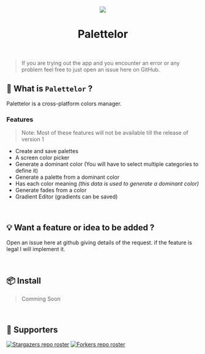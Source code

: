 <!-- PROJECT LOGO -->
<h3 align="center">
  <img src="https://user-images.githubusercontent.com/99133897/153789022-db45cc9a-fc9f-47cd-8730-7d77a5c753bd.png">
</h3>
<!-- APP NAME -->
<h1 align="center">Palettelor</h1>

<br />

> If you are trying out the app and you encounter an error or any problem feel free to just open an issue here on GitHub.

## :hear_no_evil: What is `Palettelor` ?
Palettelor is a cross-platform colors manager.
### Features
> Note: Most of these features will not be available till the release of version 1
- Create and save palettes
- A screen color picker
- Generate a dominant color (You will have to select multiple categories to define it)
- Generate a palette from a dominant color
- Has each color meaning _(this data is used to generate a dominant color)_
- Generate fades from a color
- Gradient Editor (gradients can be saved)


<br />

## :bulb: Want a feature or idea to be added ?

Open an issue here at github giving details of the request. if the feature is legal I will implement it.

<br />

## :package: Install
> Comming Soon
<br />

## :clap: Supporters

[![Stargazers repo roster](https://reporoster.com/stars/abdallah-moh1/palettelor)](https://github.com/abdallah-moh/palettelor/stargazers)
[![Forkers repo roster](https://reporoster.com/forks/abdallah-moh1/palettelor)](https://github.com/abdallah-moh1/palettelor/network/members)
